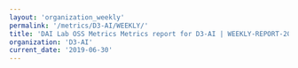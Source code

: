 ```yaml
---
layout: 'organization_weekly'
permalink: '/metrics/D3-AI/WEEKLY/'
title: 'DAI Lab OSS Metrics Metrics report for D3-AI | WEEKLY-REPORT-2019-06-30'
organization: 'D3-AI'
current_date: '2019-06-30'
---
```

